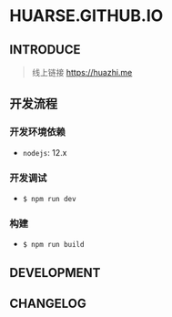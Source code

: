 # HUARSE.GITHUB.IO

## INTRODUCE

> 线上链接 https://huazhi.me

## 开发流程

### 开发环境依赖

- `nodejs`: 12.x

### 开发调试

- `$ npm run dev`

### 构建

- `$ npm run build`

## DEVELOPMENT

## CHANGELOG
